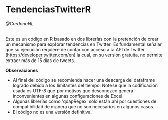 # TendenciasTwitterR

###### @CardonaNL

Este es un código en R basado en dos librerías con la pretención de crear un mecanismo para explorar tendencias en Twitter. Es fundamental señalar que su ejecución requiere de contar con acceso a la API de Twitter (https://developer.twitter.com/en) la cual, en su versión gratuita, no permite extraer más de 15 días de tweets.


**Observaciones**

- Al final del código se recomienda hacer una descarga del dataframe logrado debido a los limitantes del tiempo. Notese que la codificación usada es UTF-8 que por motivos que desconozco genera inconvenientes en algunas configuraciones de Excel.
- Algunas librerías como 'qdapRegex' solo están ahí por cuestiones de compatibilidad de manera que no son necesarios en algunos casos.
- El código no es una versión definitiva.


